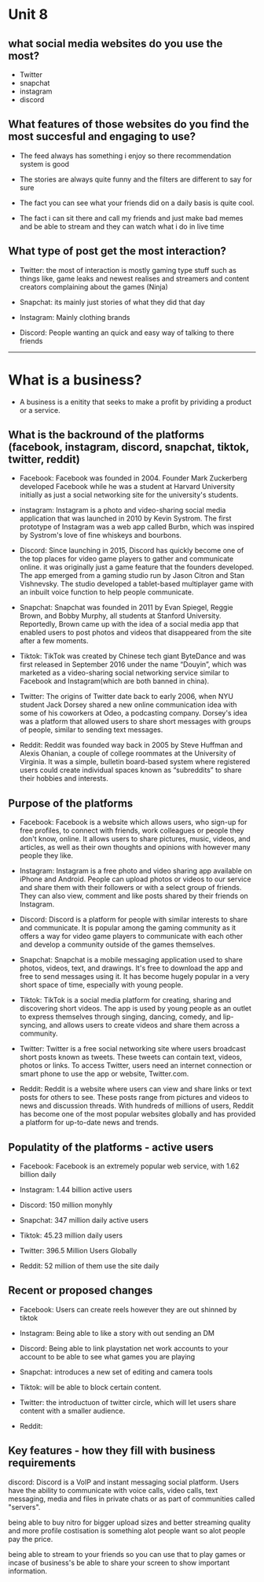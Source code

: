# Unit 8

## what social media websites do you use the most?

+ Twitter
+ snapchat
+ instagram
+ discord

## What features of those websites do you find the most succesful and engaging to use?

+ The feed always has something i enjoy so there recommendation system is good

+ The stories are always quite funny and the filters are different to say for sure

+ The fact you can see what your friends did on a daily basis is quite cool.

+ The fact i can sit there and call my friends and just make bad memes and be able to stream and they can watch what i do in live time

## What type of post get the most interaction?

+ Twitter: the most of interaction is mostly gaming type stuff such as things like, game leaks and newest realises and streamers and content creators complaining about the games (Ninja)

+ Snapchat: its mainly just stories of what they did that day 

+ Instagram: Mainly clothing brands 

+ Discord: People wanting an quick and easy way of talking to there friends

---------------------------------------------------------------------------

# What is a business? 

+ A business is a enitity that seeks to make a profit by prividing a product or a service. 

## What is the backround of the platforms (facebook, instagram, discord, snapchat, tiktok, twitter, reddit)

+ Facebook: Facebook was founded in 2004. Founder Mark Zuckerberg developed Facebook while he was a student at Harvard University initially as just a social networking site for the university's students.

+ instagram: Instagram is a photo and video-sharing social media application that was launched in 2010 by Kevin Systrom. The first prototype of Instagram was a web app called Burbn, which was inspired by Systrom's love of fine whiskeys and bourbons.

+ Discord: Since launching in 2015, Discord has quickly become one of the top places for video game players to gather and communicate online. it was originally just a game feature that the founders developed. The app emerged from a gaming studio run by Jason Citron and Stan Vishnevsky. The studio developed a tablet-based multiplayer game with an inbuilt voice function to help people communicate.

+ Snapchat: Snapchat was founded in 2011 by Evan Spiegel, Reggie Brown, and Bobby Murphy, all students at Stanford University. Reportedly, Brown came up with the idea of a social media app that enabled users to post photos and videos that disappeared from the site after a few moments.

+ Tiktok: TikTok was created by Chinese tech giant ByteDance and was first released in September 2016 under the name “Douyin”, which was marketed as a video-sharing social networking service similar to Facebook and Instagram(which are both banned in china).

+ Twitter: The origins of Twitter date back to early 2006, when NYU student Jack Dorsey shared a new online communication idea with some of his coworkers at Odeo, a podcasting company. Dorsey's idea was a platform that allowed users to share short messages with groups of people, similar to sending text messages.

+ Reddit: Reddit was founded way back in 2005 by Steve Huffman and Alexis Ohanian, a couple of college roommates at the University of Virginia. It was a simple, bulletin board-based system where registered users could create individual spaces known as “subreddits” to share their hobbies and interests.

## Purpose of the platforms

+ Facebook: Facebook is a website which allows users, who sign-up for free profiles, to connect with friends, work colleagues or people they don't know, online. It allows users to share pictures, music, videos, and articles, as well as their own thoughts and opinions with however many people they like.

+ Instagram: Instagram is a free photo and video sharing app available on iPhone and Android. People can upload photos or videos to our service and share them with their followers or with a select group of friends. They can also view, comment and like posts shared by their friends on Instagram.

+ Discord: Discord is a platform for people with similar interests to share and communicate. It is popular among the gaming community as it offers a way for video game players to communicate with each other and develop a community outside of the games themselves.

+ Snapchat: Snapchat is a mobile messaging application used to share photos, videos, text, and drawings. It's free to download the app and free to send messages using it. It has become hugely popular in a very short space of time, especially with young people.

+ Tiktok: TikTok is a social media platform for creating, sharing and discovering short videos. The app is used by young people as an outlet to express themselves through singing, dancing, comedy, and lip-syncing, and allows users to create videos and share them across a community.

+ Twitter: Twitter is a free social networking site where users broadcast short posts known as tweets. These tweets can contain text, videos, photos or links. To access Twitter, users need an internet connection or smart phone to use the app or website, Twitter.com. 

+ Reddit: Reddit is a website where users can view and share links or text posts for others to see. These posts range from pictures and videos to news and discussion threads. With hundreds of millions of users, Reddit has become one of the most popular websites globally and has provided a platform for up-to-date news and trends.

## Populatity of the platforms - active users

+ Facebook: Facebook is an extremely popular web service, with 1.62 billion daily

+ Instagram: 1.44 billion active users

+ Discord: 150 million monyhly 

+ Snapchat: 347 million daily active users

+ Tiktok: 45.23 million daily users

+ Twitter: 396.5 Million Users Globally

+ Reddit: 52 million of them use the site daily

## Recent or proposed changes

+ Facebook: Users can create reels however they are out shinned by tiktok

+ Instagram: Being able to like a story with out sending an DM 

+ Discord: Being able to link playstation net work accounts to your account to be able to see what games you are playing 

+ Snapchat: introduces a new set of editing and camera tools

+ Tiktok: will be able to block certain content. 

+ Twitter: the introductuon of twitter circle, which will let users share content with a smaller audience.

+ Reddit: 

## Key features - how they fill with business requirements

discord: Discord is a VoIP and instant messaging social platform. Users have the ability to communicate with voice calls, video calls, text messaging, media and files in private chats or as part of communities called "servers".

being able to buy nitro for bigger upload sizes and better streaming quality and more profile costisation is something alot people want so alot people pay the price.

being able to stream to your friends so you can use that to play games or incase of business's be able to share your screen to show important information. 
